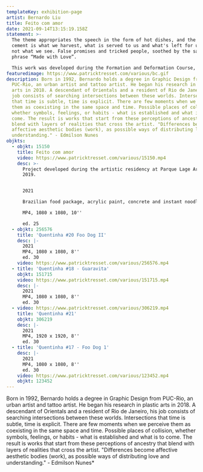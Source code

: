 ```yaml
---
templateKey: exhibition-page
artist: Bernardo Liu
title: Feito com amor
date: 2021-09-14T13:15:19.158Z
statement: >-
  The theme appropriates the speech in the form of hot dishes, and the hardened
  cement is what we harvest, what is served to us and what's left for us, but
  not what we see. False promises and tricked people, soothed by the sarcastic
  phrase “Made with Love”.

  This work was developed during the Formation and Deformation Course, at EAV-Parque Lage. Where we worked during the school term, above questions about transport, food and their crossings.
featuredimage: https://www.patricktresset.com/various/bc.gif
description: Born in 1992, Bernardo holds a degree in Graphic Design from
  PUC-Rio, an urban artist and tattoo artist. He began his research in plastic
  arts in 2018. A descendant of Orientals and a resident of Rio de Janeiro, his
  job consists of searching intersections between these worlds. Intersections
  that time is subtle, time is explicit. There are few moments when we perceive
  them as coexisting in the same space and time. Possible places of collision,
  whether symbols, feelings, or habits - what is established and what is to
  come. The result is works that start from these perceptions of ancestry that
  blend with layers of realities that cross the artist. "Differences become
  affective aesthetic bodies (work), as possible ways of distributing love and
  understanding." - Edmilson Nunes
objkts:
  - objkt: 15150
    title: Feito com amor
    video: https://www.patricktresset.com/various/15150.mp4
    desc: >-
      Project developed during the artistic residency at Parque Lage Art School,
      2019. 


      2021

      Brazilian food package, acrylic paint, concrete and instant noodles.

      MP4, 1080 x 1080, 10''

      ed. 25
  - objkt: 256576
    title: 'Quentinha #20 Foo Dog II'
    desc: |-
      2021
      MP4, 1080 x 1080, 8''
      ed. 30
    video: https://www.patricktresset.com/various/256576.mp4
  - title: 'Quentinha #18 - Guaravita'
    objkt: 151715
    video: https://www.patricktresset.com/various/151715.mp4
    desc: |-
      2021
      MP4, 1080 x 1080, 8''
      ed. 30
  - video: https://www.patricktresset.com/various/306219.mp4
    title: 'Quentinha #21'
    objkt: 306219
    desc: |-
      2021
      MP4, 1920 x 1920, 8''
      ed. 30
  - title: 'Quentinha #17 - Foo Dog 1'
    desc: |-
      2021
      MP4, 1080 x 1080, 8''
      ed. 30
    video: https://www.patricktresset.com/various/123452.mp4
    objkt: 123452
---
```


Born in 1992, Bernardo holds a degree in Graphic Design from PUC-Rio, an urban artist and tattoo artist. He began his research in plastic arts in 2018. A descendant of Orientals and a resident of Rio de Janeiro, his job consists of searching intersections between these worlds. Intersections that time is subtle, time is explicit. There are few moments when we perceive them as coexisting in the same space and time. Possible places of collision, whether symbols, feelings, or habits - what is established and what is to come. The result is works that start from these perceptions of ancestry that blend with layers of realities that cross the artist. "Differences become affective aesthetic bodies (work), as possible ways of distributing love and understanding." - Edmilson Nunes\*
